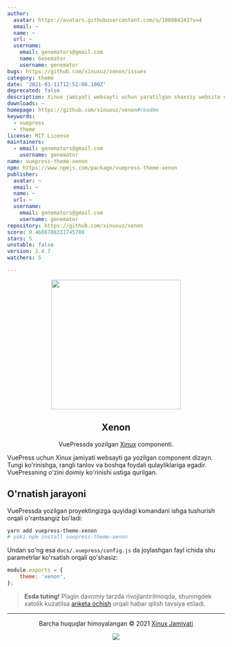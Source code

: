 ```yaml
---
author:
  avatar: https://avatars.githubusercontent.com/u/106084243?v=4
  email: ~
  name: ~
  url: ~
  username:
    email: genemators@gmail.com
    name: Genemator
    username: genemator
bugs: https://github.com/xinuxuz/xenon/issues
category: theme
date: '2021-03-11T12:51:06.100Z'
deprecated: false
description: Xinux jamiyati websayti uchun yaratilgan shaxsiy website dizayn moduli
downloads: ~
homepage: https://github.com/xinuxuz/xenon#readme
keywords:
  - vuepress
  - theme
license: MIT License
maintainers:
  - email: genemators@gmail.com
    username: genemator
name: vuepress-theme-xenon
npm: https://www.npmjs.com/package/vuepress-theme-xenon
publisher:
  avatar: ~
  email: ~
  name: ~
  url: ~
  username:
    email: genemators@gmail.com
    username: genemator
repository: https://github.com/xinuxuz/xenon
score: 0.4666788331745788
stars: 5
unstable: false
version: 2.4.7
watchers: 5

---
```


<p align="center"><a href="https://xinux.uz" target="_blank"><img height="300" width="300" src="https://raw.githubusercontent.com/xinuxuz/docs/main/src/.vuepress/public/xinux.png"/></a></p>
<h2 align="center">Xenon</h2>
<p align="center"> VuePressda yozilgan <a href="https://xinux.uz" target="_blank">Xinux</a> componenti.</p>

VuePress uchun Xinux jamiyati websayti ga yozilgan component dizayn. Tungi ko'rinishga, rangli tanlov va boshqa foydali qulayliklariga egadir. VuePressning o'zini doimiy ko'rinishi ustiga qurilgan.

## O'rnatish jarayoni

VuePressda yozilgan proyektingizga quyidagi komandani ishga tushurish orqali o'rantsangiz bo'ladi:

```bash
yarn add vuepress-theme-xenon
# yoki npm install vuepress-theme-xenon
```

Undan so'ng esa `docs/.vuepress/config.js` da joylashgan fayl ichida shu parametrlar ko'rsatish orqali qo'shasiz:

```js
module.exports = {
	theme: 'xenon',
};
```

> **Esda tuting!** Plagin davomiy tarzda rivojlantirilmoqda, shuningdek xatolik kuzatilsa [anketa ochish](https://github.com/xinuxuz/xenon/issues/new) orqali habar qilish tavsiya etiladi.

---

<p align="center">Barcha huquqlar himoyalangan &copy; 2021 <a href="https://xinux.uz" target="_blank">Xinux Jamiyati</a></p>

<p align="center"><a href="https://github.com/xinuxuz/xenon/blob/master/license"><img src="https://img.shields.io/static/v1.svg?style=flat-square&label=Litsenziya&message=MIT&logoColor=eceff4&logo=github&colorA=000000&colorB=ffffff"/></a></p>
